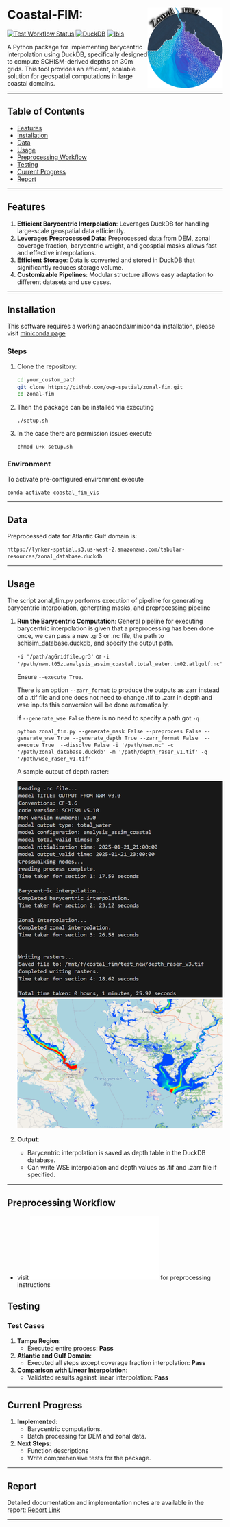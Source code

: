 # Coastal-FIM:<a href="https://github.com/owp-spatial/zonal-fim.git"><img src="assets/images/zonal_dim_logo.png" align="right" width="35%"/></a>

<!-- badges: start -->
[![Test Workflow Status](https://github.com/owp-spatial/zonal-fim/actions/workflows/test.yml/badge.svg?branch=main)](https://github.com/owp-spatial/zonal-fim/actions/workflows/test.yml)
[![DuckDB](https://img.shields.io/badge/-DuckDB-blue?logo=duckdb)](https://duckdb.org/)
[![Ibis](https://img.shields.io/badge/-Ibis-blue?logo=ibis)](https://ibis-project.org/)
<!-- badges: end -->

A Python package for implementing barycentric interpolation using DuckDB, specifically designed to compute SCHISM-derived depths on 30m grids. This tool provides an efficient, scalable solution for geospatial computations in large coastal domains.


---


## Table of Contents


- [Features](#features)
- [Installation](#installation)
- [Data](#data)
- [Usage](#usage)
- [Preprocessing Workflow](#preprocessing-workflow)
- [Testing](#testing)
- [Current Progress](#current-progress)
- [Report](#report)


---


## Features


1. **Efficient Barycentric Interpolation**: Leverages DuckDB for handling large-scale geospatial data efficiently.
2. **Leverages Preprocessed Data**: Preprocessed data from DEM, zonal coverage fraction, barycentric weight, and geosptial masks allows fast and effective interpolations.
3. **Efficient Storage**: Data is converted and stored in DuckDB that significantly reduces storage volume.
4. **Customizable Pipelines**: Modular structure allows easy adaptation to different datasets and use cases.


---


## Installation
This software requires a working anaconda/miniconda installation, please visit [miniconda page](https://docs.anaconda.com/miniconda/install/)


### Steps


1. Clone the repository:
   ```bash
   cd your_custom_path
   git clone https://github.com/owp-spatial/zonal-fim.git
   cd zonal-fim
   ```


2. Then the package can be installed via executing
    ```shell
    ./setup.sh
    ```


3. In the case there are permission issues execute
    ```shell
    chmod u+x setup.sh
    ```


### Environment


To activate pre-configured environment execute
```shell
conda activate coastal_fim_vis
```

---

## Data
Preprocessed data for Atlantic Gulf domain is:
```url
https://lynker-spatial.s3.us-west-2.amazonaws.com/tabular-resources/zonal_database.duckdb
```

---

## Usage
   The script zonal_fim.py performs execution of pipeline for generating barycentric interpolation, generating masks, and preprocessing pipeline 

   
1. **Run the Barycentric Computation**:
    General pipeline for executing barycentric interpolation is given that a preprocessing has been done once, we can pass a new .gr3 or .nc file, the path to schisim_database.duckdb, and specify the output path. 
   
   `-i '/path/agGridfile.gr3'` or `-i '/path/nwm.t05z.analysis_assim_coastal.total_water.tm02.atlgulf.nc'`

    Ensure `--execute True`.
    
    There is an option `--zarr_format` to produce the outputs as zarr instead of a .tif file and one does not need to change .tif to .zarr in depth and wse inputs this conversion will be done automatically.  
    
    if `--generate_wse False` there is no need to specify a path got `-q`

    ```shell
    python zonal_fim.py --generate_mask False --preprocess False --generate_wse True --generate_depth True --zarr_format False  --execute True  --dissolve False -i '/path/nwm.nc' -c '/path/zonal_database.duckdb' -m '/path/depth_raser_v1.tif' -q '/path/wse_raser_v1.tif'
    ```
    A sample output of depth raster:

    ![shell](assets/images/execution.png)
    ![output](assets/images/depth_output.png)

2. **Output**:
   - Barycentric interpolation is saved as depth table in the DuckDB database.
   - Can write WSE interpolation and depth values as .tif and .zarr file if specified. 

---

## Preprocessing Workflow

- visit ![preprocessing folder](preprocesing/README.md) for preprocessing instructions


## Testing


### Test Cases


1. **Tampa Region**:
   - Executed entire process: **Pass**
2. **Atlantic and Gulf Domain**:
   - Executed all steps except coverage fraction interpolation: **Pass**
3. **Comparison with Linear Interpolation**:
   - Validated results against linear interpolation: **Pass**


---


## Current Progress


1. **Implemented**:
   - Barycentric computations.
   - Batch processing for DEM and zonal data.
2. **Next Steps**:
   - Function descriptions
   - Write comprehensive tests for the package.

---

## Report

Detailed documentation and implementation notes are available in the report:
[Report Link](https://docs.google.com/document/d/1DoPeE0IRVHkjqabqTUaX5aWCnPZn9Mdv/edit?usp=sharing&ouid=110666552849114372265&rtpof=true&sd=true)


---

